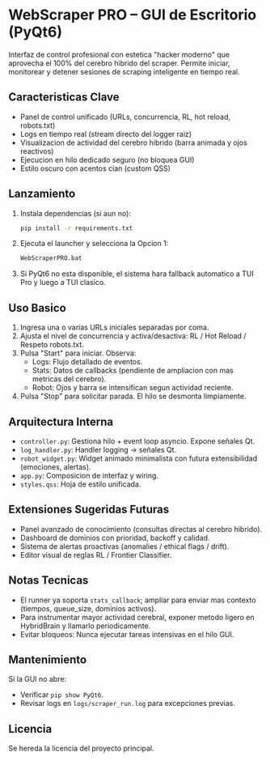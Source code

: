 # WebScraper PRO – GUI de Escritorio (PyQt6)

Interfaz de control profesional con estetica "hacker moderno" que aprovecha el 100% del cerebro hibrido del scraper. Permite iniciar, monitorear y detener sesiones de scraping inteligente en tiempo real.

## Caracteristicas Clave
- Panel de control unificado (URLs, concurrencia, RL, hot reload, robots.txt)
- Logs en tiempo real (stream directo del logger raiz)
- Visualizacion de actividad del cerebro hibrido (barra animada y ojos reactivos)
- Ejecucion en hilo dedicado seguro (no bloquea GUI)
- Estilo oscuro con acentos cian (custom QSS)

## Lanzamiento
1. Instala dependencias (si aun no):
   ```bash
   pip install -r requirements.txt
   ```
2. Ejecuta el launcher y selecciona la Opcion 1:
   ```bash
   WebScraperPRO.bat
   ```
3. Si PyQt6 no esta disponible, el sistema hara fallback automatico a TUI Pro y luego a TUI clasico.

## Uso Basico
1. Ingresa una o varias URLs iniciales separadas por coma.
2. Ajusta el nivel de concurrencia y activa/desactiva: RL / Hot Reload / Respeto robots.txt.
3. Pulsa "Start" para iniciar. Observa:
   - Logs: Flujo detallado de eventos.
   - Stats: Datos de callbacks (pendiente de ampliacion con mas metricas del cerebro).
   - Robot: Ojos y barra se intensifican segun actividad reciente.
4. Pulsa "Stop" para solicitar parada. El hilo se desmonta limpiamente.

## Arquitectura Interna
- `controller.py`: Gestiona hilo + event loop asyncio. Expone señales Qt.
- `log_handler.py`: Handler logging -> señales Qt.
- `robot_widget.py`: Widget animado minimalista con futura extensibilidad (emociones, alertas).
- `app.py`: Composicion de interfaz y wiring.
- `styles.qss`: Hoja de estilo unificada.

## Extensiones Sugeridas Futuras
- Panel avanzado de conocimiento (consultas directas al cerebro hibrido).
- Dashboard de dominios con prioridad, backoff y calidad.
- Sistema de alertas proactivas (anomalies / ethical flags / drift).
- Editor visual de reglas RL / Frontier Classifier.

## Notas Tecnicas
- El runner ya soporta `stats_callback`; ampliar para enviar mas contexto (tiempos, queue_size, dominios activos).
- Para instrumentar mayor actividad cerebral, exponer metodo ligero en HybridBrain y llamarlo periodicamente.
- Evitar bloqueos: Nunca ejecutar tareas intensivas en el hilo GUI.

## Mantenimiento
Si la GUI no abre:
- Verificar `pip show PyQt6`.
- Revisar logs en `logs/scraper_run.log` para excepciones previas.

## Licencia
Se hereda la licencia del proyecto principal.
